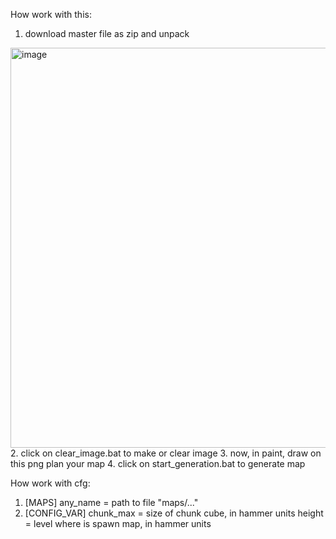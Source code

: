How work with this:

1. download master file as zip and unpack
<img width="1389" height="640" alt="image" src="https://github.com/user-attachments/assets/09d03395-82f4-499d-bc0a-3559eb1b3a2c" />
2. click on clear_image.bat to make or clear image
3. now, in paint, draw on this png plan your map
4. click on start_generation.bat to generate map

How work with cfg:

1. [MAPS]
  any_name = path to file "maps/..."
2. [CONFIG_VAR]
  chunk_max = size of chunk cube, in hammer units
   height = level where is spawn map, in hammer units
